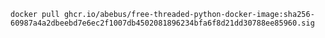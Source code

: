 ```docker pull ghcr.io/abebus/free-threaded-python-docker-image:sha256-60987a4a2dbeebd7e6ec2f1007db4502081896234bfa6f8d21dd30788ee85960.sig```
